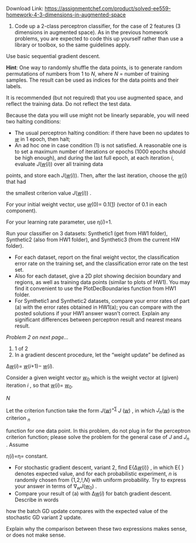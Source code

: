 Download Link: https://assignmentchef.com/product/solved-ee559-homework-4-3-dimensions-in-augmented-space
<br>
<ol>

 <li>Code up a 2-class perceptron classifier, for the case of 2 features (3 dimensions in augmented space). As in the previous homework problems, you are expected to code this up yourself rather than use a library or toolbox, so the same guidelines apply.</li>

</ol>

Use basic sequential gradient descent.

<strong>Hint</strong>:  One way to randomly shuffle the data points, is to generate random permutations of numbers from 1 to <em>N</em>, where <em>N</em> = number of training samples.  The result can be used as indices for the data points and their labels.

It is recommended (but not required) that you use augmented space, and reflect the training data.  Do not reflect the test data.

Because the data you will use might not be linearly separable, you will need two halting conditions:

<ul>

 <li>The usual perceptron halting condition: if there have been no updates to <em><u>w</u></em>  in 1 epoch, then halt;</li>

 <li>An ad hoc one in case condition (1) is not satisfied. A reasonable one is to set a maximum number of iterations or epochs (1000 epochs should be high enough), and during the last full epoch, at each iteration <em>i</em>, evaluate <em>J</em>(<em><u>w</u></em>(<em>i</em>)) over all training data</li>

</ul>

<em> </em>

points, and store each <em>J</em>(<em><u>w</u></em>(<em>i</em>)).  Then, after the last iteration, choose the <em><u>w</u></em>(<em>i</em>) that had

<em>       </em>

the smallest criterion value <em>J</em>(<em><u>w</u></em>(<em>i</em>)) .

<em> </em>

For your initial weight vector, use <em><u>w</u></em>(0)= 0.1(<u>1</u>)  (vector of 0.1 in each component).

<em> </em>

For your learning rate parameter, use η(<em>i</em>)=1.

<em> </em>

Run your classifier on 3 datasets:  Synthetic1 (get from HW1 folder), Synthetic2 (also from HW1 folder), and Synthetic3 (from the current HW folder).

<ul>

 <li>For each dataset, report on the final weight vector, the classification error rate on the training set, and the classification error rate on the test set.</li>

 <li>Also for each dataset, give a 2D plot showing decision boundary and regions, as well as training data points (similar to plots of HW1). You may find it convenient to use the PlotDecBoundaries function from HW1 folder.</li>

 <li>For Synthetic1 and Synthetic2 datasets, compare your error rates of part (a) with the error rates obtained in HW1(a); you can compare with the posted solutions if your HW1 answer wasn’t correct. Explain any significant differences between perceptron result and nearest means result.</li>

</ul>




<em>Problem 2 on next page… </em>




<ol>

 <li>1 of 2</li>

 <li>In a gradient descent procedure, let the “weight update” be defined as</li>

</ol>

Δ<em><u>w</u></em>(<em>i</em>)= <em><u>w</u></em>(<em>i</em>+1)− <em><u>w</u></em>(<em>i</em>).

<em> </em>

Consider a given weight vector <em><u>w</u></em><sub>0</sub> which is the weight vector at (given) iteration<em> i</em> , so that <em><u>w</u></em>(<em>i</em>)= <em><u>w</u></em><sub>0</sub>.

<em>N</em>

Let the criterion function take the form <em>J</em>(<em><u>w</u></em>)<sup>=</sup><sup>∑ </sup><em>J </em>(<em><u>w</u></em>) , in which <em><sub> </sub>J<sub>n</sub></em>(<em><u>w</u></em>) is the criterion <em>            <sub>n</sub></em>

function for one data point.  In this problem, do not plug in for the perceptron criterion function; please solve the problem for the general case of <em> J </em>and <em>J<sub>n </sub></em>.  Assume

η(<em>i</em>)=η= constant.

<em> </em>

<ul>

 <li>For stochastic gradient descent, variant 2, find E{Δ<em><u>w</u></em>(<em>i</em>)} , in which E{ } denotes expected value, and for each probabilistic experiment, <em>n</em> is randomly chosen from <sub> </sub><em><sub> </sub></em>{1,2,!,<em>N</em>} with uniform probability.  Try to express your answer in terms of ∇<em><u><sub>w</sub></u>J</em>(<em><u>w</u></em><sub>0</sub>) .</li>

 <li>Compare your result of (a) with Δ<em><u>w</u></em>(<em>i</em>) for batch gradient descent. Describe in words</li>

</ul>

<em> </em>

how the batch GD update compares with the expected value of the stochastic GD  variant 2 update.

Explain why the comparison between these two expressions makes sense, or does not make sense.


